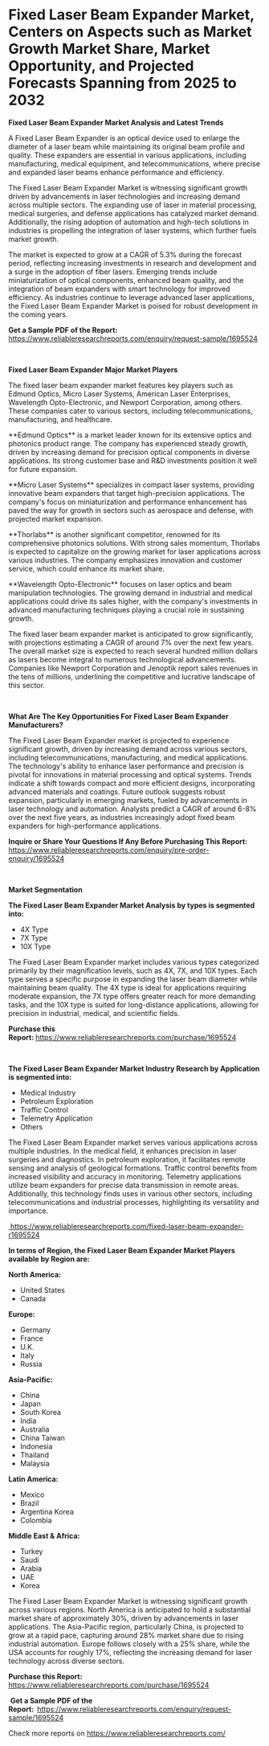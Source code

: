 <p><h1>Fixed Laser Beam Expander Market, Centers on Aspects such as Market Growth Market Share, Market Opportunity, and Projected Forecasts Spanning from 2025 to 2032</h1></p><p><strong>Fixed Laser Beam Expander Market Analysis and Latest Trends</strong></p>
<p><p>A Fixed Laser Beam Expander is an optical device used to enlarge the diameter of a laser beam while maintaining its original beam profile and quality. These expanders are essential in various applications, including manufacturing, medical equipment, and telecommunications, where precise and expanded laser beams enhance performance and efficiency.</p><p>The Fixed Laser Beam Expander Market is witnessing significant growth driven by advancements in laser technologies and increasing demand across multiple sectors. The expanding use of laser in material processing, medical surgeries, and defense applications has catalyzed market demand. Additionally, the rising adoption of automation and high-tech solutions in industries is propelling the integration of laser systems, which further fuels market growth.</p><p>The market is expected to grow at a CAGR of 5.3% during the forecast period, reflecting increasing investments in research and development and a surge in the adoption of fiber lasers. Emerging trends include miniaturization of optical components, enhanced beam quality, and the integration of beam expanders with smart technology for improved efficiency. As industries continue to leverage advanced laser applications, the Fixed Laser Beam Expander Market is poised for robust development in the coming years.</p></p>
<p><strong>Get a Sample PDF of the Report:&nbsp;</strong> <a href="https://www.reliableresearchreports.com/enquiry/request-sample/1695524?utm_campaign=38&utm_medium=2&utm_source=Github&utm_content=ia&utm_term=08012025&utm_id=fixed-laser-beam-expander">https://www.reliableresearchreports.com/enquiry/request-sample/1695524</a></p>
<p>&nbsp;</p>
<p><strong>Fixed Laser Beam Expander Major Market Players</strong></p>
<p><p>The fixed laser beam expander market features key players such as Edmund Optics, Micro Laser Systems, American Laser Enterprises, Wavelength Opto-Electronic, and Newport Corporation, among others. These companies cater to various sectors, including telecommunications, manufacturing, and healthcare.</p><p>**Edmund Optics** is a market leader known for its extensive optics and photonics product range. The company has experienced steady growth, driven by increasing demand for precision optical components in diverse applications. Its strong customer base and R&D investments position it well for future expansion.</p><p>**Micro Laser Systems** specializes in compact laser systems, providing innovative beam expanders that target high-precision applications. The company's focus on miniaturization and performance enhancement has paved the way for growth in sectors such as aerospace and defense, with projected market expansion.</p><p>**Thorlabs** is another significant competitor, renowned for its comprehensive photonics solutions. With strong sales momentum, Thorlabs is expected to capitalize on the growing market for laser applications across various industries. The company emphasizes innovation and customer service, which could enhance its market share.</p><p>**Wavelength Opto-Electronic** focuses on laser optics and beam manipulation technologies. The growing demand in industrial and medical applications could drive its sales higher, with the company's investments in advanced manufacturing techniques playing a crucial role in sustaining growth.</p><p>The fixed laser beam expander market is anticipated to grow significantly, with projections estimating a CAGR of around 7% over the next few years. The overall market size is expected to reach several hundred million dollars as lasers become integral to numerous technological advancements. Companies like Newport Corporation and Jenoptik report sales revenues in the tens of millions, underlining the competitive and lucrative landscape of this sector.</p></p>
<p>&nbsp;</p>
<p><strong>What Are The Key Opportunities For Fixed Laser Beam Expander Manufacturers?</strong></p>
<p><p>The Fixed Laser Beam Expander market is projected to experience significant growth, driven by increasing demand across various sectors, including telecommunications, manufacturing, and medical applications. The technology's ability to enhance laser performance and precision is pivotal for innovations in material processing and optical systems. Trends indicate a shift towards compact and more efficient designs, incorporating advanced materials and coatings. Future outlook suggests robust expansion, particularly in emerging markets, fueled by advancements in laser technology and automation. Analysts predict a CAGR of around 6-8% over the next five years, as industries increasingly adopt fixed beam expanders for high-performance applications.</p></p>
<p><strong>Inquire or Share Your Questions If Any Before Purchasing This Report:</strong> <a href="https://www.reliableresearchreports.com/enquiry/pre-order-enquiry/1695524?utm_campaign=38&utm_medium=2&utm_source=Github&utm_content=ia&utm_term=08012025&utm_id=fixed-laser-beam-expander">https://www.reliableresearchreports.com/enquiry/pre-order-enquiry/1695524</a></p>
<p>&nbsp;</p>
<p><strong>Market Segmentation</strong></p>
<p><strong>The Fixed Laser Beam Expander Market Analysis by types is segmented into:</strong></p>
<p><ul><li>4X Type</li><li>7X Type</li><li>10X Type</li></ul></p>
<p><p>The Fixed Laser Beam Expander market includes various types categorized primarily by their magnification levels, such as 4X, 7X, and 10X types. Each type serves a specific purpose in expanding the laser beam diameter while maintaining beam quality. The 4X type is ideal for applications requiring moderate expansion, the 7X type offers greater reach for more demanding tasks, and the 10X type is suited for long-distance applications, allowing for precision in industrial, medical, and scientific fields.</p></p>
<p><strong>Purchase this Report:&nbsp;</strong><a href="https://www.reliableresearchreports.com/purchase/1695524?utm_campaign=38&utm_medium=2&utm_source=Github&utm_content=ia&utm_term=08012025&utm_id=fixed-laser-beam-expander">https://www.reliableresearchreports.com/purchase/1695524</a></p>
<p>&nbsp;</p>
<p><strong>The Fixed Laser Beam Expander Market Industry Research by Application is segmented into:</strong></p>
<p><ul><li>Medical Industry</li><li>Petroleum Exploration</li><li>Traffic Control</li><li>Telemetry Application</li><li>Others</li></ul></p>
<p><p>The Fixed Laser Beam Expander market serves various applications across multiple industries. In the medical field, it enhances precision in laser surgeries and diagnostics. In petroleum exploration, it facilitates remote sensing and analysis of geological formations. Traffic control benefits from increased visibility and accuracy in monitoring. Telemetry applications utilize beam expanders for precise data transmission in remote areas. Additionally, this technology finds uses in various other sectors, including telecommunications and industrial processes, highlighting its versatility and importance.</p></p>
<p><a href="https://www.reliableresearchreports.com/fixed-laser-beam-expander-r1695524?utm_campaign=38&utm_medium=2&utm_source=Github&utm_content=ia&utm_term=08012025&utm_id=fixed-laser-beam-expander">&nbsp;https://www.reliableresearchreports.com/fixed-laser-beam-expander-r1695524</a></p>
<p><strong>In terms of Region, the Fixed Laser Beam Expander Market Players available by Region are:</strong></p>
<p>
    <p> <strong> North America: </strong>
        <ul>
            <li>United States</li>
            <li>Canada</li>
        </ul>
        </p> 
    <p> <strong> Europe: </strong>
        <ul>
            <li>Germany</li>
            <li>France</li>
            <li>U.K.</li>
            <li>Italy</li>
            <li>Russia</li>
        </ul>
        </p> 
    <p> <strong> Asia-Pacific: </strong>
        <ul>
            <li>China</li>
            <li>Japan</li>
            <li>South Korea</li>
            <li>India</li>
            <li>Australia</li>
            <li>China Taiwan</li>
            <li>Indonesia</li>
            <li>Thailand</li>
            <li>Malaysia</li>
        </ul>
        </p> 
    <p> <strong> Latin America: </strong>
        <ul>
            <li>Mexico</li>
            <li>Brazil</li>
            <li>Argentina Korea</li>
            <li>Colombia</li>
        </ul>
        </p> 
    <p> <strong> Middle East & Africa: </strong>
        <ul>
            <li>Turkey</li>
            <li>Saudi</li>
            <li>Arabia</li>
            <li>UAE</li>
            <li>Korea</li>
        </ul>
    </p>
    </p>
<p><p>The Fixed Laser Beam Expander Market is witnessing significant growth across various regions. North America is anticipated to hold a substantial market share of approximately 30%, driven by advancements in laser applications. The Asia-Pacific region, particularly China, is projected to grow at a rapid pace, capturing around 28% market share due to rising industrial automation. Europe follows closely with a 25% share, while the USA accounts for roughly 17%, reflecting the increasing demand for laser technology across diverse sectors.</p></p>
<p><strong>Purchase this Report: </strong><a href="https://www.reliableresearchreports.com/purchase/1695524?utm_campaign=38&utm_medium=2&utm_source=Github&utm_content=ia&utm_term=08012025&utm_id=fixed-laser-beam-expander">https://www.reliableresearchreports.com/purchase/1695524</a></p>
<p>&nbsp;<strong>Get a Sample PDF of the Report:&nbsp;&nbsp;</strong><a href="https://www.reliableresearchreports.com/enquiry/request-sample/1695524?utm_campaign=38&utm_medium=2&utm_source=Github&utm_content=ia&utm_term=08012025&utm_id=fixed-laser-beam-expander">https://www.reliableresearchreports.com/enquiry/request-sample/1695524</a></p>
<p><strong></strong></p>
<p>Check more reports on <a href="https://www.reliableresearchreports.com/?utm_campaign=38&utm_medium=2&utm_source=Github&utm_content=ia&utm_term=08012025&utm_id=fixed-laser-beam-expander">https://www.reliableresearchreports.com/</a></p>